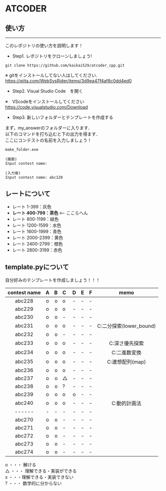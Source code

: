 # ATCODER
## 使い方
------------------------
このレポジトリの使い方を説明します！

- Step1. レポジトリをクローンしましょう!

~~~
git clone https://github.com/kaikai529/atcoder_cpp.git
~~~

※ gitをインストールしてない人はしてください. <br>
<url>https://qiita.com/WebSysRider/items/3d9ea47f4af8c0dd4ed0

- Step2. Visual Studio Code　を開く

※　VScodeをインストールしてください
<url> https://code.visualstudio.com/Download

- Step3. 新しいフォルダーとテンプレートを作成する

まず，my_answerのフォルダーに入ります． <br>
以下のコマンドを打ち込むと下の出力を得ます．<br>
ここにコンテストの名前を入力しましょう！
~~~
make_folder.exe

(画面)　
Input contest name:

(入力後)
Input contest name: abc120
~~~

## レートについて

- レート 1-399：灰色
- <strong> レート 400-799：茶色 </strong> <-- ここらへん
- レート 800-1199：緑色
- レート 1200-1599：水色
- レート 1600-1999：青色
- レート 2000-2399：黄色
- レート 2400-2799：橙色
- レート 2800-3199：赤色


## template.pyについて

自分好みのテンプレートを作成しましょう！！！

| contest name | A | B | C | D | E | F | memo |
|:------------:|:-:|--:|:--|:-:|:-:|:-:|:----:|
|abc228       |o|o|o|-| - | - | |
|abc229       |o|o|o|-| - | - | |
|abc230       |o|o|-|-| - | - | |
|abc231       |o|o|o|-| - | - |C:二分探索(lower_bound) |
|abc232       |o|o|-|-| - | - | |
|abc233       |o|o|o|-| - | - |C:深さ優先探索 |
|abc234       |o|o|o|-| - | - |C:二進数変換 |
|abc235       |o|o|o|-| - | - |C:連想配列(map) |
|abc236       |o|o|o|-| - | - | |
|abc237       |o|o|△|-| - | - | |
|abc238       |o|o|?|-| - | - | |
|abc239       |o|o|o|o| - | - | |
|abc240       |o|o|o|-| - | - |C:動的計画法 |
|------       |-|-|-|-| - | - | |
|abc270       |o|o|-|-| - | - | |
|abc271       |o|o|-|-| - | - | |
|abc272       |o|o|-|-| - | - | |
|abc273       |o|o|-|-| - | - | |
|abc274       |o|o|-|-| - | - | |



o ・・・ 解ける <br>
△ ・・・ 理解できる・実装ができる <br>
x ・・・理解できる・実装できない <br>
? ・・・ 数学的に分からない

